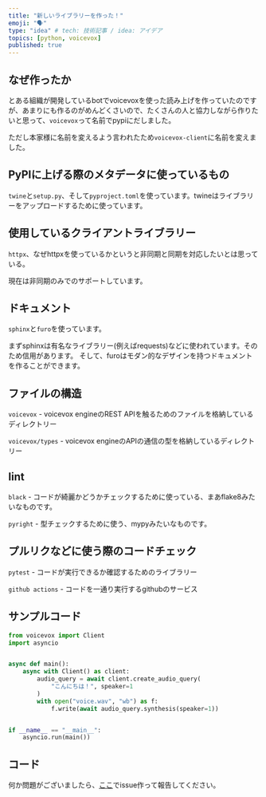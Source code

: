 ```yaml
---
title: "新しいライブラリーを作った！"
emoji: "🗣️"
type: "idea" # tech: 技術記事 / idea: アイデア
topics: [python, voicevox]
published: true
---
```


## なぜ作ったか
とある組織が開発しているbotでvoicevoxを使った読み上げを作っていたのですが、あまりにも作るのがめんどくさいので、たくさんの人と協力しながら作りたいと思って、`voicevox`って名前でpypiにだしました。

ただし本家様に名前を変えるよう言われたため`voicevox-client`に名前を変えました。

## PyPIに上げる際のメタデータに使っているもの
`twine`と`setup.py`、そして`pyproject.toml`を使っています。twineはライブラリーをアップロードするために使っています。

## 使用しているクライアントライブラリー
`httpx`、なぜhttpxを使っているかというと非同期と同期を対応したいとは思っている。

現在は非同期のみでのサポートしています。

## ドキュメント
`sphinx`と`furo`を使っています。

まずsphinxは有名なライブラリー(例えばrequests)などに使われています。そのため信用があります。
そして、furoはモダン的なデザインを持つドキュメントを作ることができます。

## ファイルの構造
`voicevox` - voicevox engineのREST APIを触るためのファイルを格納しているディレクトリー

`voicevox/types` - voicevox engineのAPIの通信の型を格納しているディレクトリー

## lint
`black` - コードが綺麗かどうかチェックするために使っている、まあflake8みたいなものです。

`pyright` - 型チェックするために使う、mypyみたいなものです。

## プルリクなどに使う際のコードチェック
`pytest` - コードが実行できるか確認するためのライブラリー

`github actions` - コードを一通り実行するgithubのサービス

## サンプルコード
```python
from voicevox import Client
import asyncio


async def main():
    async with Client() as client:
        audio_query = await client.create_audio_query(
            "こんにちは！", speaker=1
        )
        with open("voice.wav", "wb") as f:
            f.write(await audio_query.synthesis(speaker=1))


if __name__ == "__main__":
    asyncio.run(main())
```

## コード
何か問題がございましたら、[ここ](https://github.com/voicevox-client/python)でissue作って報告してください。